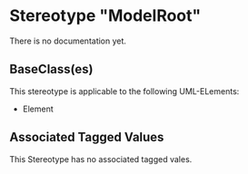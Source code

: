 
[comment]: <> (THIS FILE IS GENERATED AS LONG AS THIS LINE EXISTS)

# Stereotype "ModelRoot"

There is no documentation yet.


## BaseClass(es)
This stereotype is applicable to the following UML-ELements:

* Element


## Associated Tagged Values
This Stereotype has no associated tagged vales.
